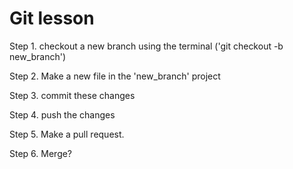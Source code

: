# Git lesson

Step 1. checkout a new branch using the terminal ('git checkout -b new_branch')

Step 2. Make a new file in the 'new_branch' project

Step 3. commit these changes

Step 4. push the changes

Step 5. Make a pull request.

Step 6. Merge?